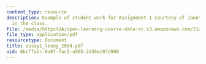 ```yaml
---
content_type: resource
description: Example of student work for Assignment 1 courtesy of Janet Leung, a student
  in the class.
file: /media/https%3A/open-learning-course-data-rc.s3.amazonaws.com/21w-746-humanistic-perspectives-on-medicine-from-ancient-greece-to-modern-america-spring-2005/6bcffabc0a0f7ac5a9652d36ec07d900_essay1_leung_2004.pdf
file_type: application/pdf
resourcetype: Document
title: essay1_leung_2004.pdf
uid: 6bcffabc-0a0f-7ac5-a965-2d36ec07d900
---
```

